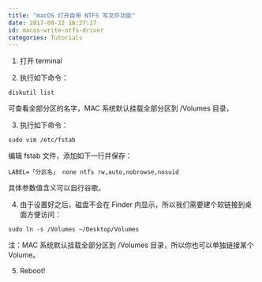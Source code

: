 ```yaml
---
title: "macOS 打开自带 NTFS 写文件功能"
date: 2017-09-22 16:27:27
id: macos-write-ntfs-driver
categories: Tutorials
---
```


1. 打开 terminal

2. 执行如下命令：

```
diskutil list
```

可查看全部分区的名字，MAC 系统默认挂载全部分区到 /Volumes 目录，

3. 执行如下命令：

```
sudo vim /etc/fstab
```

编辑 fstab 文件，添加如下一行并保存：

```
LABEL=「分区名」 none ntfs rw,auto,nobrowse,nosuid
```

具体参数值含义可以自行谷歌。

4. 由于设置好之后，磁盘不会在 Finder 内显示，所以我们需要建个软链接到桌面方便访问：

```
sudo ln -s /Volumes ~/Desktop/Volumes
```

注：MAC 系统默认挂载全部分区到 /Volumes 目录，所以你也可以单独链接某个 Volume。

5. Reboot!